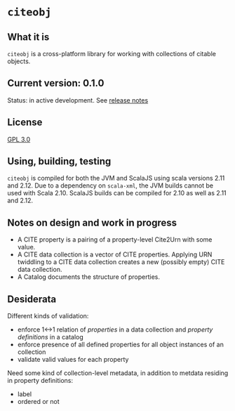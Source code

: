 # `citeobj`

## What it is

`citeobj` is a cross-platform library for working with collections of citable objects.

## Current version: 0.1.0

Status:  in active development.  See [release notes](releases.md)

## License

[GPL 3.0](https://opensource.org/licenses/gpl-3.0.html)


## Using, building, testing

`citeobj` is compiled for both the JVM and ScalaJS using scala versions 2.11 and 2.12.  Due to a dependency on `scala-xml`, the JVM builds cannot be used with Scala 2.10.  ScalaJS builds can be compiled for 2.10 as well as 2.11 and 2.12.


## Notes on design and work in progress


- A CITE property is a pairing of a property-level Cite2Urn with some value.
- A CITE data collection is a vector of CITE properties.  Applying URN twiddling to a CITE data collection creates a new (possibly empty) CITE data collection.
- A Catalog documents the structure of properties.

## Desiderata

Different kinds of validation:

- enforce 1<->1 relation of *properties* in a data collection and *property definitions* in a catalog
- enforce presence of all defined properties for all object instances of an collection
- validate valid values for each property

Need some kind of collection-level metadata, in addition to metdata residing in property definitions:

- label
- ordered or not
